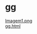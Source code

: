 # gg 
<a href='https://gabrielryanft.github.io/learning/cursoemvideo/htmlecss/html/links/gg/Imagem1.png' target='_blank' rel='next'>Imagem1.png</a><br/>
<a href='https://gabrielryanft.github.io/learning/cursoemvideo/htmlecss/html/links/gg/gg.html' target='_blank' rel='next'>gg.html</a><br/>
